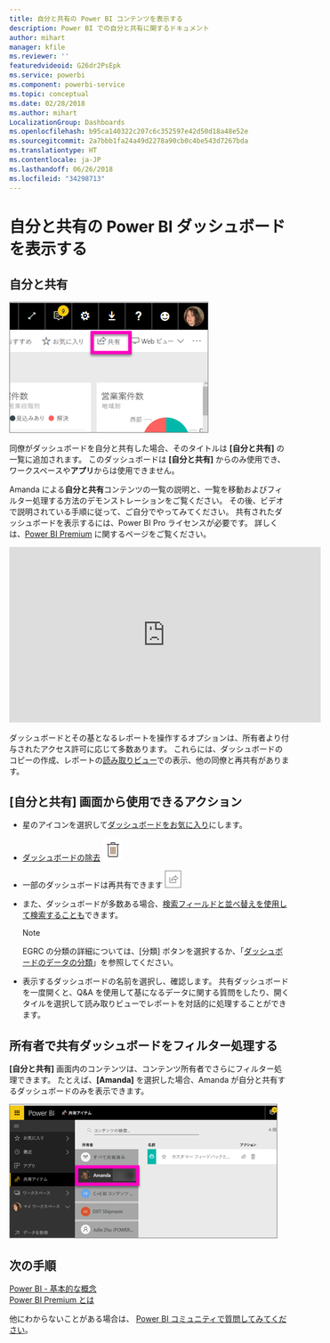 ```yaml
---
title: 自分と共有の Power BI コンテンツを表示する
description: Power BI での自分と共有に関するドキュメント
author: mihart
manager: kfile
ms.reviewer: ''
featuredvideoid: G26dr2PsEpk
ms.service: powerbi
ms.component: powerbi-service
ms.topic: conceptual
ms.date: 02/28/2018
ms.author: mihart
LocalizationGroup: Dashboards
ms.openlocfilehash: b95ca140322c207c6c352597e42d50d18a48e52e
ms.sourcegitcommit: 2a7bbb1fa24a49d2278a90cb0c4be543d7267bda
ms.translationtype: HT
ms.contentlocale: ja-JP
ms.lasthandoff: 06/26/2018
ms.locfileid: "34298713"
---
```

# <a name="display-the-power-bi-dashboards-that-have-been-shared-with-me"></a>自分と共有の Power BI ダッシュボードを表示する
## <a name="shared-with-me"></a>自分と共有
![[共有] アイコン](media/service-shared-with-me/power-bi-share-dash.png)

同僚がダッシュボードを自分と共有した場合、そのタイトルは **[自分と共有]** の一覧に追加されます。 このダッシュボードは **[自分と共有]** からのみ使用でき、ワークスペースや**アプリ**からは使用できません。

Amanda による**自分と共有**コンテンツの一覧の説明と、一覧を移動およびフィルター処理する方法のデモンストレーションをご覧ください。 その後、ビデオで説明されている手順に従って、ご自分でやってみてください。 共有されたダッシュボードを表示するには、Power BI Pro ライセンスが必要です。 詳しくは、[Power BI Premium](service-premium.md) に関するページをご覧ください。

<iframe width="560" height="315" src="https://www.youtube.com/embed/G26dr2PsEpk" frameborder="0" allowfullscreen></iframe>

ダッシュボードとその基となるレポートを操作するオプションは、所有者より付与されたアクセス許可に応じて多数あります。 これらには、ダッシュボードのコピーの作成、レポートの[読み取りビュー](service-reading-view-and-editing-view.md)での表示、他の同僚と再共有があります。

## <a name="actions-available-from-the-shared-with-me-screen"></a>**[自分と共有]** 画面から使用できるアクション
* 星のアイコンを選択して[ダッシュボードをお気に入り](service-dashboard-favorite.md)にします。
* [ダッシュボードの除去](service-delete.md)  ![ごみ箱アイコン](media/service-shared-with-me/power-bi-delete-icon.png)
* 一部のダッシュボードは再共有できます  ![共有アイコン](media/service-shared-with-me/power-bi-share-icon-new.png)
* また、ダッシュボードが多数ある場合、[検索フィールドと並べ替えを使用して検索することも](service-navigation-search-filter-sort.md)できます。
  
  > [!NOTE]
  > EGRC の分類の詳細については、[分類] ボタンを選択するか、「[ダッシュボードのデータの分類](service-data-classification.md)」を参照してください。
  > 
  > 
* 表示するダッシュボードの名前を選択し、確認します。 共有ダッシュボードを一度開くと、Q&A を使用して基になるデータに関する質問をしたり、開くタイルを選択して読み取りビューでレポートを対話的に処理することができます。

## <a name="filter-shared-dashboards-by-owner"></a>所有者で共有ダッシュボードをフィルター処理する
**[自分と共有]** 画面内のコンテンツは、コンテンツ所有者でさらにフィルター処理できます。 たとえば、**[Amanda]** を選択した場合、Amanda が自分と共有するダッシュボードのみを表示できます。

![所有者によってフィルター処理されたダッシュボード](media/service-shared-with-me/power-bi-owner.png)

## <a name="next-steps"></a>次の手順
[Power BI - 基本的な概念](service-basic-concepts.md)  
[Power BI Premium とは](service-premium.md)  

他にわからないことがある場合は、 [Power BI コミュニティで質問してみてください](http://community.powerbi.com/)。

